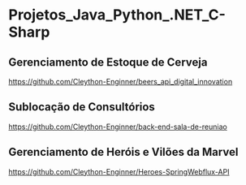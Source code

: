 # Projetos_Java_Python_.NET_C-Sharp

## Gerenciamento de Estoque de Cerveja

https://github.com/Cleython-Enginner/beers_api_digital_innovation 

## Sublocação de Consultórios 

https://github.com/Cleython-Enginner/back-end-sala-de-reuniao

## Gerenciamento de Heróis e Vilões da Marvel

https://github.com/Cleython-Enginner/Heroes-SpringWebflux-API

